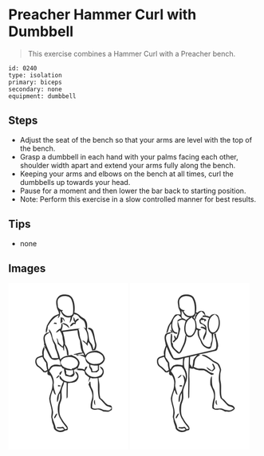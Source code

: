 # Preacher Hammer Curl with Dumbbell
> This exercise combines a Hammer Curl with a Preacher bench.

``` 
id: 0240 
type: isolation 
primary: biceps 
secondary: none 
equipment: dumbbell 
``` 

## Steps

 - Adjust the seat of the bench so that your arms are level with the top of the bench.
 - Grasp a dumbbell in each hand with your palms facing each other, shoulder width apart and extend your arms fully along the bench.
 - Keeping your arms and elbows on the bench at all times, curl the dumbbells up towards your head.
 - Pause for a moment and then lower the bar back to starting position.
 - Note: Perform this exercise in a slow controlled manner for best results.

## Tips

 - none

## Images

<svg width="240" height="250pt" viewBox="0 0 180 250" xmlns="http://www.w3.org/2000/svg">
  <g fill="#FFF">
    <path d="M0 0h180v250H0V0m74.33 21.47c-3.71 4.47-2.28 10.51-1.31 15.66.89 3.22 3.35 5.9 3.07 9.43-2.44 1.03-5.05 1.76-7.28 3.22-4.91 3.5-7.79 8.98-10.8 14.04-.91 3.69-2.61 7.82-1.05 11.53 1.53-3.25 2.31-6.83 2.37-10.42 4.14-6.69 8.9-13.59 16.48-16.64-.52 1.54-1 3.09-1.42 4.66 3.97-2.46 3.46-7.3 3.41-11.34 1.6 1.99 2.69 4.32 4.16 6.39 2.8 3.44 7.61 4.46 11.8 3.46-.55 2.86-1.26 5.71-1.33 8.64 1.54-2.5 2.95-5.13 3.43-8.06.01-1.48 1.17-2.34 2.12-3.27.16-.5.47-1.52.63-2.02 2.89.57 5.98 1.34 7.65 4 2.03 3.42 6.73 4.05 8.27 7.85 1.43 2.9 1.32 6.26 2.05 9.36-.91-.34-2.73-1.01-3.63-1.35 6.29 5.92 8.02 15.94 4.53 23.74-1.9-1.29-3.48-4.76-6.23-3.47 2.9 2.2 5.75 4.55 7.89 7.53.19-1.83.4-3.65.64-5.48 4.27 2.84 4.91 8.25 6.53 12.72 1.47-.29 3.03-.3 4.41-.94 1.56-3.24 2.61-7.06 1.23-10.56-2-5.87-2.08-12.2-4.2-18.04-.96-3.31-4.69-5.47-8.06-4.67.11.34.33 1.03.44 1.38 1.35.96 3.12 1.47 4.13 2.84 3.17 6.03 4.39 12.81 5.8 19.41.95 3.2-.43 6.5-1.96 9.28-.65-2.29-1.1-4.62-1.78-6.9-.86-2.88-4.12-4.34-4.62-7.39-1.18-5.16-.66-10.81-3.47-15.53.33-4.74 1.13-9.93-1.59-14.17-1.71-3.69-6.18-4.4-8.8-7.22-2.27-2.51-5.3-4.07-8.53-4.98.96-6.53.63-13.41-1.99-19.54-1.38-3.88-5.04-7.24-9.31-7.25-4.85-.83-10.58-.2-13.68 4.1m4.31 29.98c.11 3.1-.5 6.21.02 9.29.94-.78 1.85-1.59 2.77-2.38-.04-1.9-.07-3.81-.07-5.71 1.07 1.92 2.17 3.85 3.57 5.56-.14-2.1-1.19-3.91-2.29-5.64-1.34-.35-2.67-.73-4-1.12m19.3-.38c-.03 1.6-.01 3.21.04 4.81.92 1.14 1.69 2.39 2.16 3.79-.99.01-1.98.02-2.98.01-2.02 1.28-3.92 2.89-4.36 5.38 2.54.02 4.11-1.86 5.55-3.68.63.15 1.88.44 2.51.58.63-1.62.54-3.81 2.23-4.76 1.06-1.06 3.86-1.84 2.37-3.69-2.05.31-3.57 1.81-5.11 3.06-.41-2-.8-4.08-2.41-5.5m-28.7 8.33c-.42.58-.84 1.16-1.25 1.75 1.53.18 3.05.36 4.58.53l-.08-1.86-3.25-.42m11.87.62c1.33 2.09 3.75 2.66 5.81 3.73 1.67 1.22 3.08 2.76 4.63 4.12-.57-5.07-5.87-7.55-10.44-7.85m-1.47 2.26c.28 2.06-.26 4.05-.98 5.96-3.03 1.13-5.61 3.25-7.16 6.11 2.4-.07 4.02-1.86 5.74-3.26 2.6 3.76 4.4 8.25 4.45 12.87.46 3.86 2.54 8.28-.48 11.67-1.58-2.13-3.71-3.75-5.44-5.73-.72-1.7-1.11-3.51-1.55-5.29-.56-.62-1.11-1.24-1.67-1.86 1.01 2.83 1.4 5.81 1.71 8.78 2.68 1.93 4.74 4.73 7.96 5.84.02 1.73.45 3.43 1.41 4.89.32-2.93.12-5.88.55-8.79 2.77 4.41 4.18 9.62 4.05 14.83.56.15 1.69.43 2.25.58.49-6.01-1.52-12.36-5.27-17.07.21-6.26-1.57-12.32-3.19-18.29 7.32-.83 14.63-1.79 21.96-2.64.33 5.35 1.23 10.68 3.71 15.5.59 6.22.77 12.79 3.94 18.38-4.55-.43-8.87 1.43-13.27 2.26-.04.18-.12.53-.17.71 1.44.09 2.88.11 4.32.07.1.36.29 1.08.39 1.44 1.18-.13 3.56-.38 4.74-.5a97.91 97.91 0 0 0-4.78-1.17c3.32-.19 6.56-1.03 9.69-2.11.45 1.02.91 2.04 1.37 3.06-2.4-.57-4.87-.65-7.32-.63 2.75 1.58 5.97 2.22 8.56 4.06 1.03 2.05.84 4.6 2.24 6.51 1.09 1.61 2.75 2.69 4.23 3.9.18 1.97-.53 4.34 1.06 5.9 1.4 1.69 1.74 3.91 2.38 5.95 2.68.12 5.36.12 8.04.1 1.05-1.07 2.11-2.14 3.16-3.21.02-2.45.03-4.9.07-7.35 4.48-1.72 8.88-5.37 8.86-10.55-.76-6.12-6.56-9.7-11.9-11.54-6.13.13-13.69 1.03-17.09 6.88-1.55-3.46-3.81-6.72-4.24-10.58-.44-4.76-1.51-9.46-3.25-13.91-1.89-4.79-1.26-10.14-3.39-14.85l2.58-1.12c-9.4 1.03-18.76 2.36-28.12 3.73 1.21-3.79 2.64-7.72 1.19-11.7-.46.71-.91 1.44-1.34 2.17m-18.91 6.83c.28 1.13.83 3.39 1.11 4.52-3.16.78-6.79 2-8.19 5.23-2.24 4.73.68 9.83.18 14.77.8.6 1.6 1.22 2.44 1.78l-3.35-.53c5.86 5.25 6.26 14 12.02 19.32 3.39 2.07 7.55 1.49 11.04-.02 1.99 2.77 2.3 6.18 2.53 9.48-4.07-1.1-8.52-1.63-12.48.22-2.8 1.04-3.76 4.07-5.37 6.31-2.33-3.93-.2-9.05-3.16-12.6-1.33-1.93-2.59-3.91-4.01-5.77-.41-4.49-.66-9.16 1.16-13.4-.52-.77-1.03-1.54-1.55-2.3-1.69 3.97-3.06 8.17-1.72 12.49-2.73 1.25-5.72 1.89-8.37 3.3-4.27 3.66-2.82 11.44 1.76 14.33 3.22 2.14 5.74 5.08 8.28 7.97.8.04 2.42.13 3.23.17.86-.52 1.73-1.03 2.6-1.54-.01 1.41-.2 2.84-.01 4.26.82 1.66 2.78 1.79 4.35 2.18 2.33 4.13 4.1 8.86 3.03 13.65.37 7.4-4.05 13.8-4.78 21.03.38 5.81 2.81 11.26 3.56 17.02.47 3.61-.39 7.21-.49 10.82 1.06 3.56.82 7.42 2.55 10.78 1.47 2.6.61 6.25 3.09 8.28 3.84 3.9 10.71 4.55 15.06 1.17 1.57-.32 4.05-.35 4.2-2.47.59-2.78-1.71-4.85-3.19-6.87-3.2-3.28-5.22-7.42-7.58-11.28-2.47-5.1-1.94-11.01-1.57-16.49.24-4.53 3.3-8.42 3.16-13 .2-4.16-1.04-8.4.36-12.45.71-3.65 3.07-6.81 3.1-10.61l3.87 1.04c.34 8.03-.4 16.08.07 24.12.5-.81.99-1.63 1.48-2.44-.02-7.03.22-14.05.36-21.07 4.19-.47 8.77-.15 12.45-2.53 2.17-1.99 3.93-4.79 3.53-7.86.02-2.91-1.72-6.83-5.15-6.63 1.55 2.82 4.85 6.07 2.61 9.44-5.14 7.7-18.28 7.11-23.24-.5-.78-.93-1.08-2.6-2.56-2.57-.68 1.25.35 2.89.42 4.25 1.8 1.38 3.46 2.92 5.12 4.45-3.19 5.34-3.55 11.81-6.93 17.03-2.45 4.09-3.01 9.02-2.39 13.68 3.46-3.69.99-9.77 4.46-13.67.09 3.74.57 7.66-.74 11.26-4.18 9.09-3.76 20.55 1.98 28.88 2.33 4.96 6.41 8.67 9.45 13.16-1.06.42-2.12.84-3.18 1.25-1.2-1.37-1.98-4.36-4.37-3.61-2.45.5-4.94.62-7.41.17-.19.45-.57 1.35-.77 1.8 2.94.42 5.9.59 8.83.02.56.35 1.69 1.05 2.26 1.4-3.57 3.1-9.71 2.68-12.45-1.3-.92-5.78-3.9-10.92-5.16-16.61.18-2.71 1.21-5.32.99-8.06-.5-6.47-3.24-12.52-3.82-18.97-.02-4.89 1.8-9.55 3.46-14.08 1.66 2.33 1.51 6.41 4.62 7.3-1.24-5.04-3.5-9.98-3.54-15.2 1.7-7.44-1.79-14.75-6.41-20.41 1.65-2.4 2.97-5.33 5.58-6.84 4.02-1.15 8.24 0 12.34-.26.7.9 1.41 1.8 2.11 2.7.54.14 1.62.43 2.16.57-.15 3.74 1.11 7.24 2.1 10.78 4.18.63 9.91 3.45 12.92-.85 1.82-2.35.05-5.48-.24-8.06 1.53-.79 3.06-1.6 4.58-2.42.38.68.76 1.36 1.15 2.04l-2.89-.62c3.76 3.21 9.15.07 13.1 3.11.38 1.49.79 2.97 1.2 4.46 2.02 1.65 3.97 3.39 6.11 4.88-.45 2.3-.83 4.64-1.84 6.78 1.89-1.66 2.62-4.34 3.79-6.52 3.21 2.15 7.15.5 10.71.66.94 10.17-.86 20.59 2.01 30.53 3.82 2.88 6.51 6.87 9.95 10.12 2.28 2.36 5.79 2.05 8.47 3.62.49 1.59-1.07 2.77-2.2 3.56-2.28 1.69-5.2.38-7.74.29-3.2-.16-5.74-2.76-9-2.52-3.34-.21-7.33 1.51-9.99-1.26.3-4.19.4-8.5 1.91-12.48.04-3.68.29-7.38-.16-11.04-.34-2.92-2.3-5.26-3.33-7.94-.59-2.41-.72-4.91-.96-7.37-.32-.06-.94-.19-1.26-.26-.33 1.11-.62 2.22-.87 3.35l-1.04-.18c1.75 5.62 5.58 10.51 6.07 16.52.62 4.11-1.16 7.96-1.99 11.9-.66 2.77-.47 5.63-.4 8.45 2.48 2.36 5.92 2.73 9.17 2.1 3.7-.87 6.86 1.44 10.03 2.95 2.3-.14 4.57.3 6.86.42 1.94-.48 3.63-1.65 5.33-2.66l.37-.42c.13-1.53.21-3.09-.12-4.6-.58-2.96-4.27-1.83-6.28-3.16-4.2-2.65-6.53-7.39-10.83-9.95-2.32-6.81-.9-14.05-1.5-21.06-.37-3.04-1.12-6.01-1.49-9.05 1.56-.59 3.12-1.19 4.68-1.77 1.76-2.38 3.92-4.93 3.34-8.12.17-3.6-2.53-7.24-6.29-7.4 1.29 1.92 3 3.52 4.2 5.51 1.61 4.19-2.29 7.94-5.93 9.24-7.47 3.18-16.9-.62-19.84-8.26 1.15-2.11 2.88-4.08 3.18-6.54-1.06.31-2.1.7-3.14 1.07-.3 1.27-.6 2.53-.89 3.8-3.27-1.81-7.01-2.05-10.64-1.5 1.13-3.46 4.18-7 2.61-10.78-1.63-4.53-5.82-7.43-10.21-8.93-.16-.24-.46-.73-.61-.98-6.35.65-13.31 1.57-17.78 6.67-.99-4.75-2.27-9.47-4.35-13.87-1.41-2.98-.91-6.5-2.53-9.39-2.16-3.71-4.82-7.39-5.23-11.79-.45-4.03-2.22-8.01-5.29-10.72m16.44 68.69l1.15.44c1.05-1.94 2.03-3.92 2.71-6.02-2.16.88-5.23 2.84-3.86 5.58m-5.52 5.21a5.394 5.394 0 0 0 5.14-5.04c-1.93 1.44-3.78 3.03-5.14 5.04m3.08 10.33c0 .6 0 1.78-.01 2.37 1.48-.12 2.95-.33 4.4-.67-1.21-1.14-2.82-1.44-4.39-1.7m55.99 30.57c-.13-2.79-.41-5.56-.73-8.33-2.24 2.49-1.22 6.02.73 8.33m-60 14.6c-.75 1.69-2.62 3.45-1.44 5.39 2.24-2.14 3.4-5.05 4.54-7.85-1.32.4-2.54 1.13-3.1 2.46z"/>
    <path d="M75.41 23.41c3.84-4.55 10.65-4.68 15.82-2.62 3.19 1.56 4.17 5.24 5.11 8.37 1.31 5.13 1.32 10.52.94 15.78-.32 3.54-4.36 4.86-7.38 4.6-4.11-.19-7.27-3.37-9.24-6.72.47-.66.94-1.31 1.41-1.96-3.24-.28-5.99-2.02-7.49-4.91.01-4.18-1.8-8.77.83-12.54zM55.62 79.38c1.61-2.44 4.43-3.63 6.68-5.35 3.18 5.4 3.06 11.99 6.38 17.32 1.48 2.68 1.06 5.93 2.38 8.67 1.79 4.07 3.04 8.34 4.02 12.66-3.08.2-6.17.2-9.25-.03-4.09-7.52-7.59-15.38-10.28-23.5-.4-3.2-1.59-6.73.07-9.77zM121.84 105.83c5.99-2.55 13.97-2.3 18.77 2.52 1.91 1.65 2.13 4.24 2.42 6.57-1.9 4.88-7.16 6.87-12.06 6.81-6.31.71-12.35-3.23-14.76-9 1.24-2.73 2.55-5.84 5.63-6.9zM42.43 116.08c1.19-3.66 5.6-3.88 8.67-5.04 1.81 3.02 2.9 6.65 5.65 8.99.15 3.66.77 7.28 1.7 10.81-1.2.65-2.41 1.29-3.62 1.93-2.91-2.64-5.35-5.81-8.69-7.96-2.9-1.82-4.21-5.43-3.71-8.73zM84.83 112.39c6.05-2.01 13.96-1.64 18.31 3.59 2.25 2.47 2.15 6.58-.06 9.04-1.96 2.38-5.12 3.01-7.95 3.67l.74 1.29c-5.62-1.27-12.5-1.7-15.84-7.16-3.54-3.86.76-9.17 4.8-10.43zM123.27 122.87c3.64 1.38 7.55 1.4 11.38 1.17.01 2.03.03 4.05.05 6.08-1.94 2.74-5.09 2.85-8.14 2.54-.28-2.55-.75-5.18-3.12-6.62-.06-1.06-.12-2.11-.17-3.17zM85.97 130.26c3.71.97 7.54 1.07 11.35.83.02 1.69.07 3.38.13 5.07-1.24.92-2.38 2.04-3.82 2.65-2.45.71-4.54-.99-6.6-2 0-2.23.34-4.62-1.06-6.55z"/>
  </g>
  <g fill="#333">
    <path d="M74.33 21.47c3.1-4.3 8.83-4.93 13.68-4.1 4.27.01 7.93 3.37 9.31 7.25 2.62 6.13 2.95 13.01 1.99 19.54 3.23.91 6.26 2.47 8.53 4.98 2.62 2.82 7.09 3.53 8.8 7.22 2.72 4.24 1.92 9.43 1.59 14.17 2.81 4.72 2.29 10.37 3.47 15.53.5 3.05 3.76 4.51 4.62 7.39.68 2.28 1.13 4.61 1.78 6.9 1.53-2.78 2.91-6.08 1.96-9.28-1.41-6.6-2.63-13.38-5.8-19.41-1.01-1.37-2.78-1.88-4.13-2.84-.11-.35-.33-1.04-.44-1.38 3.37-.8 7.1 1.36 8.06 4.67 2.12 5.84 2.2 12.17 4.2 18.04 1.38 3.5.33 7.32-1.23 10.56-1.38.64-2.94.65-4.41.94-1.62-4.47-2.26-9.88-6.53-12.72-.24 1.83-.45 3.65-.64 5.48-2.14-2.98-4.99-5.33-7.89-7.53 2.75-1.29 4.33 2.18 6.23 3.47 3.49-7.8 1.76-17.82-4.53-23.74.9.34 2.72 1.01 3.63 1.35-.73-3.1-.62-6.46-2.05-9.36-1.54-3.8-6.24-4.43-8.27-7.85-1.67-2.66-4.76-3.43-7.65-4-.16.5-.47 1.52-.63 2.02-.95.93-2.11 1.79-2.12 3.27-.48 2.93-1.89 5.56-3.43 8.06.07-2.93.78-5.78 1.33-8.64-4.19 1-9-.02-11.8-3.46-1.47-2.07-2.56-4.4-4.16-6.39.05 4.04.56 8.88-3.41 11.34.42-1.57.9-3.12 1.42-4.66-7.58 3.05-12.34 9.95-16.48 16.64-.06 3.59-.84 7.17-2.37 10.42-1.56-3.71.14-7.84 1.05-11.53 3.01-5.06 5.89-10.54 10.8-14.04 2.23-1.46 4.84-2.19 7.28-3.22.28-3.53-2.18-6.21-3.07-9.43-.97-5.15-2.4-11.19 1.31-15.66m1.08 1.94c-2.63 3.77-.82 8.36-.83 12.54 1.5 2.89 4.25 4.63 7.49 4.91-.47.65-.94 1.3-1.41 1.96 1.97 3.35 5.13 6.53 9.24 6.72 3.02.26 7.06-1.06 7.38-4.6.38-5.26.37-10.65-.94-15.78-.94-3.13-1.92-6.81-5.11-8.37-5.17-2.06-11.98-1.93-15.82 2.62z"/>
    <path d="M78.64 51.45c1.33.39 2.66.77 4 1.12 1.1 1.73 2.15 3.54 2.29 5.64-1.4-1.71-2.5-3.64-3.57-5.56 0 1.9.03 3.81.07 5.71-.92.79-1.83 1.6-2.77 2.38-.52-3.08.09-6.19-.02-9.29zM97.94 51.07c1.61 1.42 2 3.5 2.41 5.5 1.54-1.25 3.06-2.75 5.11-3.06 1.49 1.85-1.31 2.63-2.37 3.69-1.69.95-1.6 3.14-2.23 4.76-.63-.14-1.88-.43-2.51-.58-1.44 1.82-3.01 3.7-5.55 3.68.44-2.49 2.34-4.1 4.36-5.38 1 .01 1.99 0 2.98-.01-.47-1.4-1.24-2.65-2.16-3.79-.05-1.6-.07-3.21-.04-4.81zM69.24 59.4l3.25.42.08 1.86c-1.53-.17-3.05-.35-4.58-.53.41-.59.83-1.17 1.25-1.75zM81.11 60.02c4.57.3 9.87 2.78 10.44 7.85-1.55-1.36-2.96-2.9-4.63-4.12-2.06-1.07-4.48-1.64-5.81-3.73z"/>
    <path d="M79.64 62.28c.43-.73.88-1.46 1.34-2.17 1.45 3.98.02 7.91-1.19 11.7 9.36-1.37 18.72-2.7 28.12-3.73l-2.58 1.12c2.13 4.71 1.5 10.06 3.39 14.85 1.74 4.45 2.81 9.15 3.25 13.91.43 3.86 2.69 7.12 4.24 10.58 3.4-5.85 10.96-6.75 17.09-6.88 5.34 1.84 11.14 5.42 11.9 11.54.02 5.18-4.38 8.83-8.86 10.55-.04 2.45-.05 4.9-.07 7.35-1.05 1.07-2.11 2.14-3.16 3.21-2.68.02-5.36.02-8.04-.1-.64-2.04-.98-4.26-2.38-5.95-1.59-1.56-.88-3.93-1.06-5.9-1.48-1.21-3.14-2.29-4.23-3.9-1.4-1.91-1.21-4.46-2.24-6.51-2.59-1.84-5.81-2.48-8.56-4.06 2.45-.02 4.92.06 7.32.63-.46-1.02-.92-2.04-1.37-3.06-3.13 1.08-6.37 1.92-9.69 2.11 1.6.35 3.2.74 4.78 1.17-1.18.12-3.56.37-4.74.5-.1-.36-.29-1.08-.39-1.44-1.44.04-2.88.02-4.32-.07.05-.18.13-.53.17-.71 4.4-.83 8.72-2.69 13.27-2.26-3.17-5.59-3.35-12.16-3.94-18.38-2.48-4.82-3.38-10.15-3.71-15.5-7.33.85-14.64 1.81-21.96 2.64 1.62 5.97 3.4 12.03 3.19 18.29 3.75 4.71 5.76 11.06 5.27 17.07-.56-.15-1.69-.43-2.25-.58.13-5.21-1.28-10.42-4.05-14.83-.43 2.91-.23 5.86-.55 8.79-.96-1.46-1.39-3.16-1.41-4.89-3.22-1.11-5.28-3.91-7.96-5.84-.31-2.97-.7-5.95-1.71-8.78.56.62 1.11 1.24 1.67 1.86.44 1.78.83 3.59 1.55 5.29 1.73 1.98 3.86 3.6 5.44 5.73 3.02-3.39.94-7.81.48-11.67-.05-4.62-1.85-9.11-4.45-12.87-1.72 1.4-3.34 3.19-5.74 3.26 1.55-2.86 4.13-4.98 7.16-6.11.72-1.91 1.26-3.9.98-5.96m42.2 43.55c-3.08 1.06-4.39 4.17-5.63 6.9 2.41 5.77 8.45 9.71 14.76 9 4.9.06 10.16-1.93 12.06-6.81-.29-2.33-.51-4.92-2.42-6.57-4.8-4.82-12.78-5.07-18.77-2.52m1.43 17.04c.05 1.06.11 2.11.17 3.17 2.37 1.44 2.84 4.07 3.12 6.62 3.05.31 6.2.2 8.14-2.54-.02-2.03-.04-4.05-.05-6.08-3.83.23-7.74.21-11.38-1.17z"/>
    <path d="M60.73 69.11c3.07 2.71 4.84 6.69 5.29 10.72.41 4.4 3.07 8.08 5.23 11.79 1.62 2.89 1.12 6.41 2.53 9.39 2.08 4.4 3.36 9.12 4.35 13.87 4.47-5.1 11.43-6.02 17.78-6.67.15.25.45.74.61.98 4.39 1.5 8.58 4.4 10.21 8.93 1.57 3.78-1.48 7.32-2.61 10.78 3.63-.55 7.37-.31 10.64 1.5.29-1.27.59-2.53.89-3.8 1.04-.37 2.08-.76 3.14-1.07-.3 2.46-2.03 4.43-3.18 6.54 2.94 7.64 12.37 11.44 19.84 8.26 3.64-1.3 7.54-5.05 5.93-9.24-1.2-1.99-2.91-3.59-4.2-5.51 3.76.16 6.46 3.8 6.29 7.4.58 3.19-1.58 5.74-3.34 8.12-1.56.58-3.12 1.18-4.68 1.77.37 3.04 1.12 6.01 1.49 9.05.6 7.01-.82 14.25 1.5 21.06 4.3 2.56 6.63 7.3 10.83 9.95 2.01 1.33 5.7.2 6.28 3.16.33 1.51.25 3.07.12 4.6l-.37.42c-1.7 1.01-3.39 2.18-5.33 2.66-2.29-.12-4.56-.56-6.86-.42-3.17-1.51-6.33-3.82-10.03-2.95-3.25.63-6.69.26-9.17-2.1-.07-2.82-.26-5.68.4-8.45.83-3.94 2.61-7.79 1.99-11.9-.49-6.01-4.32-10.9-6.07-16.52l1.04.18c.25-1.13.54-2.24.87-3.35.32.07.94.2 1.26.26.24 2.46.37 4.96.96 7.37 1.03 2.68 2.99 5.02 3.33 7.94.45 3.66.2 7.36.16 11.04-1.51 3.98-1.61 8.29-1.91 12.48 2.66 2.77 6.65 1.05 9.99 1.26 3.26-.24 5.8 2.36 9 2.52 2.54.09 5.46 1.4 7.74-.29 1.13-.79 2.69-1.97 2.2-3.56-2.68-1.57-6.19-1.26-8.47-3.62-3.44-3.25-6.13-7.24-9.95-10.12-2.87-9.94-1.07-20.36-2.01-30.53-3.56-.16-7.5 1.49-10.71-.66-1.17 2.18-1.9 4.86-3.79 6.52 1.01-2.14 1.39-4.48 1.84-6.78-2.14-1.49-4.09-3.23-6.11-4.88-.41-1.49-.82-2.97-1.2-4.46-3.95-3.04-9.34.1-13.1-3.11l2.89.62c-.39-.68-.77-1.36-1.15-2.04-1.52.82-3.05 1.63-4.58 2.42.29 2.58 2.06 5.71.24 8.06-3.01 4.3-8.74 1.48-12.92.85-.99-3.54-2.25-7.04-2.1-10.78-.54-.14-1.62-.43-2.16-.57-.7-.9-1.41-1.8-2.11-2.7-4.1.26-8.32-.89-12.34.26-2.61 1.51-3.93 4.44-5.58 6.84 4.62 5.66 8.11 12.97 6.41 20.41.04 5.22 2.3 10.16 3.54 15.2-3.11-.89-2.96-4.97-4.62-7.3-1.66 4.53-3.48 9.19-3.46 14.08.58 6.45 3.32 12.5 3.82 18.97.22 2.74-.81 5.35-.99 8.06 1.26 5.69 4.24 10.83 5.16 16.61 2.74 3.98 8.88 4.4 12.45 1.3-.57-.35-1.7-1.05-2.26-1.4-2.93.57-5.89.4-8.83-.02.2-.45.58-1.35.77-1.8 2.47.45 4.96.33 7.41-.17 2.39-.75 3.17 2.24 4.37 3.61 1.06-.41 2.12-.83 3.18-1.25-3.04-4.49-7.12-8.2-9.45-13.16-5.74-8.33-6.16-19.79-1.98-28.88 1.31-3.6.83-7.52.74-11.26-3.47 3.9-1 9.98-4.46 13.67-.62-4.66-.06-9.59 2.39-13.68 3.38-5.22 3.74-11.69 6.93-17.03-1.66-1.53-3.32-3.07-5.12-4.45-.07-1.36-1.1-3-.42-4.25 1.48-.03 1.78 1.64 2.56 2.57 4.96 7.61 18.1 8.2 23.24.5 2.24-3.37-1.06-6.62-2.61-9.44 3.43-.2 5.17 3.72 5.15 6.63.4 3.07-1.36 5.87-3.53 7.86-3.68 2.38-8.26 2.06-12.45 2.53-.14 7.02-.38 14.04-.36 21.07-.49.81-.98 1.63-1.48 2.44-.47-8.04.27-16.09-.07-24.12l-3.87-1.04c-.03 3.8-2.39 6.96-3.1 10.61-1.4 4.05-.16 8.29-.36 12.45.14 4.58-2.92 8.47-3.16 13-.37 5.48-.9 11.39 1.57 16.49 2.36 3.86 4.38 8 7.58 11.28 1.48 2.02 3.78 4.09 3.19 6.87-.15 2.12-2.63 2.15-4.2 2.47-4.35 3.38-11.22 2.73-15.06-1.17-2.48-2.03-1.62-5.68-3.09-8.28-1.73-3.36-1.49-7.22-2.55-10.78.1-3.61.96-7.21.49-10.82-.75-5.76-3.18-11.21-3.56-17.02.73-7.23 5.15-13.63 4.78-21.03 1.07-4.79-.7-9.52-3.03-13.65-1.57-.39-3.53-.52-4.35-2.18-.19-1.42 0-2.85.01-4.26-.87.51-1.74 1.02-2.6 1.54-.81-.04-2.43-.13-3.23-.17-2.54-2.89-5.06-5.83-8.28-7.97-4.58-2.89-6.03-10.67-1.76-14.33 2.65-1.41 5.64-2.05 8.37-3.3-1.34-4.32.03-8.52 1.72-12.49.52.76 1.03 1.53 1.55 2.3-1.82 4.24-1.57 8.91-1.16 13.4 1.42 1.86 2.68 3.84 4.01 5.77 2.96 3.55.83 8.67 3.16 12.6 1.61-2.24 2.57-5.27 5.37-6.31 3.96-1.85 8.41-1.32 12.48-.22-.23-3.3-.54-6.71-2.53-9.48-3.49 1.51-7.65 2.09-11.04.02-5.76-5.32-6.16-14.07-12.02-19.32l3.35.53c-.84-.56-1.64-1.18-2.44-1.78.5-4.94-2.42-10.04-.18-14.77 1.4-3.23 5.03-4.45 8.19-5.23-.28-1.13-.83-3.39-1.11-4.52m-5.11 10.27c-1.66 3.04-.47 6.57-.07 9.77 2.69 8.12 6.19 15.98 10.28 23.5 3.08.23 6.17.23 9.25.03-.98-4.32-2.23-8.59-4.02-12.66-1.32-2.74-.9-5.99-2.38-8.67-3.32-5.33-3.2-11.92-6.38-17.32-2.25 1.72-5.07 2.91-6.68 5.35m-13.19 36.7c-.5 3.3.81 6.91 3.71 8.73 3.34 2.15 5.78 5.32 8.69 7.96 1.21-.64 2.42-1.28 3.62-1.93-.93-3.53-1.55-7.15-1.7-10.81-2.75-2.34-3.84-5.97-5.65-8.99-3.07 1.16-7.48 1.38-8.67 5.04m42.4-3.69c-4.04 1.26-8.34 6.57-4.8 10.43 3.34 5.46 10.22 5.89 15.84 7.16l-.74-1.29c2.83-.66 5.99-1.29 7.95-3.67 2.21-2.46 2.31-6.57.06-9.04-4.35-5.23-12.26-5.6-18.31-3.59m1.14 17.87c1.4 1.93 1.06 4.32 1.06 6.55 2.06 1.01 4.15 2.71 6.6 2 1.44-.61 2.58-1.73 3.82-2.65-.06-1.69-.11-3.38-.13-5.07-3.81.24-7.64.14-11.35-.83z"/>
    <path d="M77.17 137.8c-1.37-2.74 1.7-4.7 3.86-5.58-.68 2.1-1.66 4.08-2.71 6.02l-1.15-.44zM71.65 143.01c1.36-2.01 3.21-3.6 5.14-5.04a5.394 5.394 0 0 1-5.14 5.04zM74.73 153.34c1.57.26 3.18.56 4.39 1.7-1.45.34-2.92.55-4.4.67.01-.59.01-1.77.01-2.37zM130.72 183.91c-1.95-2.31-2.97-5.84-.73-8.33.32 2.77.6 5.54.73 8.33zM70.72 198.51c.56-1.33 1.78-2.06 3.1-2.46-1.14 2.8-2.3 5.71-4.54 7.85-1.18-1.94.69-3.7 1.44-5.39z"/>
  </g>
</svg>

<svg width="240" height="250pt" viewBox="0 0 180 250" xmlns="http://www.w3.org/2000/svg">
  <g fill="#FFF">
    <path d="M0 0h180v250H0V0m72.21 25.94c-.89 3.01.13 6.1.42 9.12.22 4.41 4.22 7.69 3.35 12.3-2.62-.64-5.36-.75-7.93.2-3.92 4.01-5.43 9.51-8.73 13.94-2.81 4.08-3.59 9.12-4.69 13.85.49-.39 1.48-1.16 1.97-1.54 1.92-4.29 2.16-9.29 5.31-13.01-.02 5.1-.43 11.55 4.54 14.66 1.42.52 4.4 1.91 4.74-.47-.87-1.53-3.2-.59-4.3-1.9-4.09-4.1-3.92-10.72-2.51-15.95 1.02-4.15 4.09-7.39 7.85-9.27 2.31 1.36 4.26 3.18 5.49 5.59-2.41-.09-4.39 1.17-6.2 2.58.04 3.62-.23 7.32.93 10.81 1.76 5.66-1.43 11.07-2.81 16.42-.9-1.77-1.47-3.95-3.6-4.58.36 1.95.87 3.88 1.44 5.79-1.11 1.16-2.21 2.32-3.29 3.5.58.49 1.17.98 1.75 1.47 1.77-2.92 5.48-4.39 6.43-7.82 1.41-4.16 2.53-8.42 3.33-12.73-2.02-3.44-2.09-7.58-3.77-11.18 1.68-.83 3.25-1.96 5.08-2.44 2.39-.51 4.57.91 6.8 1.51-2.25 6.69-3.72 14.61.15 21-1.52 4.47-1.34 9.37-3.41 13.68-2 4.39-3.75 8.96-6.46 12.98-4.01-3.54-10.13-7.2-9.6-13.31l-1.32-1.77c-.3-4.37.98-9.05-.31-13.22-.29.05-.86.14-1.15.19-.74 5.9-1.11 11.96.3 17.79 1.51 4.46 5.49 7.25 8.63 10.51 1 .96 2.52 1.87 3.93 1.21 3.2-1.51 4.02-5.22 5.45-8.11 2.96-5.73 5.82-12.26 4.6-18.83 2.28 3.35 7.16 3.12 9.86.53 2.97-2.28 3.95-6.03 5.56-9.23 2.99-.32 1.4 3.05 1.73 4.8-.45 5.07 3.42 8.97 4.83 13.57 1.76 5.42 6.69 9.58 12.35 10.26 1.82.01 3.11-1.63 3.51-3.26a82.73 82.73 0 0 0 2.78-19.1c8.6-2.27 10.92-12.88 9.65-20.6-.87-3.33-1.6-8.42-5.83-8.86-3.56-.84-7.28.55-9.21 3.69-2.07-.8-4.19-1.48-6.38-1.88-.46-2.21-.77-4.95-2.84-6.27-2.97-1.43-7.18-1.15-9.01 1.93-.58-.15-1.76-.45-2.34-.6 1.23-7.55.45-15.81-3.62-22.43-3.14-4.35-8.93-4.69-13.81-4.22-4.67.35-8.63 4.21-9.64 8.7M61.03 70.08c-.4 1.46.69 2.88 1.28 4.15.13 1.14 2.4.9 1.58-.34-.86-1.21-1.37-3.4-2.86-3.81m-7.41 6.37c-3.52 5.41-.28 11.86.32 17.65-1.61 4.69-4.38 9.35-2.55 14.46-3.57 2.02-8.94 1.86-10.6 6.3-.63 3.9-.1 8.52 3.41 10.95 3.4 2.29 6.19 5.28 8.82 8.39.8.05 2.41.14 3.21.19.91-.51 1.82-1.01 2.73-1.51-.06 1.38-.28 2.79-.13 4.18.8 1.7 2.8 1.83 4.39 2.22 2.33 4.13 4.11 8.87 3.02 13.66.39 7.41-4.08 13.81-4.78 21.05.37 5.47 2.53 10.63 3.43 16.01.55 3.8.16 7.69-.56 11.44.41 1.58.96 3.13 1.17 4.76-.01 4.37 2.86 8.02 3.13 12.37 2.78 5.86 11.63 7.45 16.58 3.44 1.6-.26 4.09-.32 4.23-2.45.61-2.77-1.67-4.83-3.15-6.83-3.25-3.29-5.24-7.49-7.64-11.37-2.45-5.1-1.9-10.99-1.54-16.46.22-3.79 2.33-7.08 2.99-10.77.44-3.68-.14-7.38-.13-11.06.83-7.99 6.2-14.92 5.9-23.11.14-4.71-1.83-9.06-4.05-13.09-.92-4.68-.81-9.73.69-14.3 2.03-.35 4.05-.8 6.07-1.23-.25 10.98-.67 21.97-.85 32.96.36 9.92-.67 19.85-.02 29.76.49-.84.96-1.68 1.44-2.52-.17-10.5.84-21.02.09-31.51.03-4.01.35-8.01.44-12.02 1.97.73 4 1.32 6.03.4 4.62 3.01 10.14 2.9 15.41 2.9 4.16 1.84 7.62 4.95 11.7 6.98 1.03-.26 2.06-.51 3.1-.77-.06-.42-.17-1.25-.23-1.67-1.76-.46-3.56-.84-5.24-1.55-2.62-1.42-4.56-3.99-7.53-4.78-3.2-1.26-6.7-.67-10.04-.9-2.61-.13-4.86-1.61-7.14-2.72 2.31-4.16.65-9.56 3.94-13.22 1.24-1.94 3.33-2.97 5.31-3.98.01-.22.02-.65.02-.86l-2.1-.48c8.68-.7 17.02-3.59 25.54-5.27 3.36-.57 3.41-4.62 4.1-7.23.31-6.56-3.32-12.5-3.51-19.04-.62.2-1.86.6-2.48.81 1.6 6.61 4.3 13.44 3.04 20.32-.2 2.51-2.97 3.47-5.05 4-16.85 3.85-33.66 7.92-50.56 11.57-2.68.57-5.44.29-8.15.12-4.1-7.32-7.29-15.11-10.2-22.96-1.1-3.59-2.59-7.82-.42-11.29 1.46-2.88 5.93-1.21 6.77-4.73-2.83.6-6.08.83-8.37 2.79m54.32 31.75c.17.18.5.54.67.71 5.43 1.99 10.52 4.85 14.93 8.61 2.38 2.17 5.71 2.83 8.12 4.93 1.57 2.61 2.93 5.5 3.5 8.49-1.43 6.51-2.33 13.39-.67 19.95.78 7.54-.49 15.27 1.94 22.62 3.86 2.92 6.56 6.99 10.07 10.25 2.64 2.83 7.5 1.41 9.4 5.16-2.19 1.03-4.22 3.16-6.82 2.71-2.71-.42-5.58-.33-8.05-1.66-4.06-2.38-8.82-.91-13.22-.99-.62-.63-1.23-1.26-1.84-1.89.11-4.39.82-8.72 1.88-12.97.07-4.78.81-10-1.57-14.38-3.81-5.96-2.8-13.38-3.11-20.11-2.89 3.73-2.37 9.16-2.25 13.69 2.52 6.23 6.73 12.45 5.2 19.53-1.46 5-2.78 10.13-2.22 15.4 2.45 2.43 5.91 2.79 9.16 2.16 3.76-.91 6.94 1.48 10.15 3 1.26-.09 2.54-.14 3.8.08 3.58.79 7.47-.99 9.95-3.5 1.65-1.59-.19-3.5-1.33-4.68-1.59-1.9-4.42-1.2-6.4-2.42-4.18-2.64-6.49-7.37-10.78-9.91-2.81-8.15-.15-16.91-2.19-25.18-.78-3.57-.32-7.24-.36-10.86.07-2.85 1.91-5.68.67-8.5-1.04-2.75-1.68-5.92-4.1-7.83-2.11-2.14-5.29-2.52-7.55-4.42-2.21-1.81-4.35-3.74-6.9-5.08-3.08-1.68-6.35-4.11-10.08-2.91m15.53 13.41c1 2.07 2.17 4.12 2.54 6.41-.48 1.51-1.91 2.44-2.88 3.62-2.73-1.71-5.28-3.68-7.92-5.5 1.26 4.04 5.33 6.01 9.29 6.36 1.23-1.13 2.62-2.16 3.51-3.61.16-2.75-1.46-5.09-2.86-7.3-.42.01-1.26.01-1.68.02m7.72 62.02c-.6-2.56-.98-5.15-1.11-7.77-2.59 1.99-1.4 6.2 1.11 7.77z"/>
    <path d="M74.42 25.54c1.17-4.01 5.71-5.79 9.51-6.08 3.67.25 8.19.49 10.25 4.08 3.44 6.54 3.6 14.21 3.09 21.42-.41 3.8-4.94 5.05-8.15 4.49-3.87-.53-6.66-3.59-8.54-6.78.45-.43 1.35-1.31 1.81-1.75-3.32-.3-6.3-1.94-7.81-5 .08-3.46-1.3-6.99-.16-10.38z"/>
    <path d="M77.81 41.66c2.33 2.61 3.23 6.4 6.33 8.3 1.64 1.16 3.65 1.49 5.56 1.93-1.94.89-3.64 2.18-5.1 3.73a29.789 29.789 0 0 0-6.14-3.05l-1.02-2.67c.26-2.74.33-5.49.37-8.24zM98.67 55.03c.76-5.32 3.91-9.87 8.61-12.48 2.25 1.72 4.32 3.69 5.6 6.27-.73-.06-2.2-.16-2.93-.22-.23.54-.7 1.61-.93 2.14-1.78 1.54-3.33 3.29-4.82 5.1.39 2.08.27 5.08 2.87 5.69 2.96.85 5.38 2.73 6.4 5.75-2.37-.56-5.59-3.03-7.55-.31 2.8.9 6.02 1.52 7.89 4.03.19 5.36-6.09 9.97-2.81 15.19.97-4.56 4.34-8.4 4.12-13.23-.07-3.34.54-7.43-2.1-9.99-2.23-1.36-4.72-2.31-6.62-4.16-.03-.77-.08-2.3-.11-3.06 1.88-.27 3.78-.41 5.68-.41-.1.64-.3 1.9-.39 2.54 1.03-.54 2.06-1.08 3.1-1.62-.33-3.76-5.47-1.44-6.14-4.91 3.6-1.17 7.25-.2 10.62 1.18-3.13 5.25-2.88 11.7-1.57 17.45.65 2.84 2.87 4.87 5.16 6.47.35 4.09 1.34 8.48-.46 12.37-.9 1.98-1.09 4.16-1.22 6.31-2.81 2.28-6.16.24-8.7-1.43-3.27-2.5-4.01-6.78-6.2-10.07-2.28-3.66-2.45-8.04-2.41-12.22 1.3-.26 2.54-.7 3.44-1.69-2.41-.44-4.77-1.1-6.91-2.3-.14-5.45-.33-11.86-4.9-15.62.78-1.01 1.61-1.98 2.44-2.95l1.24-3.47c.42.64.82 1.28 1.23 1.93l-1.02-.16c-.65 2.58-3.23 5.56-.61 7.88z"/>
    <path d="M118.94 58.09c.82-4.92 4.11-9.31 8.87-11.02 2.33 1.83 4.58 4.03 5.09 7.1 1.18 6.28.53 13.7-4.23 18.42-1.99 2.27-6 2.04-7.73-.44-2.97-3.99-2.74-9.38-2-14.06zM92.14 52.3c.32-.42.97-1.26 1.3-1.68-.07.48-.22 1.45-.29 1.93 2.35 1.54 4.24 3.75 4.74 6.58 1.19 6.31.54 13.77-4.26 18.5-2.03 2.29-6.12 1.95-7.79-.61-2.7-3.73-2.61-8.66-2.05-13.02.61-5 3.63-9.69 8.35-11.7zM55.09 95.91c2.98 6.21 4.93 13.21 9.82 18.25 4.65 2.97 10.11.45 14.85-.9-.06 3.54-.29 7.06-.56 10.58-4.08-1.11-8.49-1.92-12.54-.22-3.16.85-4.32 4.11-5.99 6.55-1.53-3.26-1.38-6.85-1.75-10.33-1.65-2.76-3.53-5.39-5.42-8-.8-5.39-.03-10.76 1.59-15.93zM90.47 110.82c3.54-.68 7.05-1.49 10.45-2.69-2.05 2.54-4.72 4.86-5.76 8.05-.22 3.55-.64 7.09-1.61 10.53-1.07-1.56-2.28-3.03-3.25-4.66-.24-3.74.02-7.49.17-11.23z"/>
    <path d="M42.64 115.53c1.54-3.18 5.52-3.4 8.47-4.46 1.83 2.99 2.84 6.68 5.66 8.94.11 3.66.74 7.28 1.68 10.82-1.2.64-2.4 1.28-3.6 1.93-2.95-2.61-5.35-5.82-8.71-7.95-3.01-1.9-4.47-5.9-3.5-9.28zM67.52 125.65c3.36-.68 7.03-.65 10.31.36 4.43 5.24 7.06 12.07 5.84 18.98-.11-3.14-2.02-5.7-4.8-7.01 2.93 4.85 3.9 11.12 1.31 16.34-1.39 3.32-1.73 7.06-3.78 10.1-2.71 4.23-3.85 9.43-3.09 14.39 1.59.08 1.53-1.69 1.79-2.8.37-3.57.47-7.38 2.76-10.37 0 3.71.56 7.6-.76 11.17-4.2 9.09-3.82 20.59 1.96 28.92 2.3 4.98 6.42 8.67 9.45 13.17-1.07.42-2.14.84-3.22 1.24-1.16-1.38-1.91-4.32-4.27-3.62-2.46.52-4.96.7-7.43.16-.21.46-.62 1.37-.83 1.83 2.95.27 5.96.91 8.84-.22.52.44 1.56 1.32 2.09 1.76-3.79 3.21-9.78 2.23-12.64-1.72-.1-5.14-3.15-9.51-4.28-14.42-1.3-2.95.66-5.95.51-8.97-.23-6.84-3.24-13.2-3.84-19.98-.01-4.89 1.8-9.55 3.48-14.08 1.65 2.3 1.42 6.54 4.62 7.23-1.11-3.87-2.48-7.69-3.23-11.66-1.17-3.42.97-6.93-.26-10.36-.32-5.21-3.56-9.38-6.47-13.45 1.7-2.49 3.02-5.73 5.94-6.99m8.32 12.85c-1.46 1.4-2.96 2.77-4.3 4.28 3.05.43 4.57-2.49 6.31-4.41-.5.03-1.51.1-2.01.13m-1.16 15.06c.01.5.02 1.5.03 2 1.21.01 2.43 0 3.65-.01-.03-.45-.1-1.34-.13-1.78-1.18-.08-2.37-.15-3.55-.21m-4.32 45.55c-.6 1.51-2.59 3.25-.79 4.75 1.88-2.3 3.13-5.02 4.31-7.72-1.73.21-2.84 1.46-3.52 2.97z"/>
  </g>
  <g fill="#333">
    <path d="M72.21 25.94c1.01-4.49 4.97-8.35 9.64-8.7 4.88-.47 10.67-.13 13.81 4.22 4.07 6.62 4.85 14.88 3.62 22.43.58.15 1.76.45 2.34.6 1.83-3.08 6.04-3.36 9.01-1.93 2.07 1.32 2.38 4.06 2.84 6.27 2.19.4 4.31 1.08 6.38 1.88 1.93-3.14 5.65-4.53 9.21-3.69 4.23.44 4.96 5.53 5.83 8.86 1.27 7.72-1.05 18.33-9.65 20.6a82.73 82.73 0 0 1-2.78 19.1c-.4 1.63-1.69 3.27-3.51 3.26-5.66-.68-10.59-4.84-12.35-10.26-1.41-4.6-5.28-8.5-4.83-13.57-.33-1.75 1.26-5.12-1.73-4.8-1.61 3.2-2.59 6.95-5.56 9.23-2.7 2.59-7.58 2.82-9.86-.53 1.22 6.57-1.64 13.1-4.6 18.83-1.43 2.89-2.25 6.6-5.45 8.11-1.41.66-2.93-.25-3.93-1.21-3.14-3.26-7.12-6.05-8.63-10.51-1.41-5.83-1.04-11.89-.3-17.79.29-.05.86-.14 1.15-.19 1.29 4.17.01 8.85.31 13.22l1.32 1.77c-.53 6.11 5.59 9.77 9.6 13.31 2.71-4.02 4.46-8.59 6.46-12.98 2.07-4.31 1.89-9.21 3.41-13.68-3.87-6.39-2.4-14.31-.15-21-2.23-.6-4.41-2.02-6.8-1.51-1.83.48-3.4 1.61-5.08 2.44 1.68 3.6 1.75 7.74 3.77 11.18-.8 4.31-1.92 8.57-3.33 12.73-.95 3.43-4.66 4.9-6.43 7.82-.58-.49-1.17-.98-1.75-1.47 1.08-1.18 2.18-2.34 3.29-3.5-.57-1.91-1.08-3.84-1.44-5.79 2.13.63 2.7 2.81 3.6 4.58 1.38-5.35 4.57-10.76 2.81-16.42-1.16-3.49-.89-7.19-.93-10.81 1.81-1.41 3.79-2.67 6.2-2.58-1.23-2.41-3.18-4.23-5.49-5.59-3.76 1.88-6.83 5.12-7.85 9.27-1.41 5.23-1.58 11.85 2.51 15.95 1.1 1.31 3.43.37 4.3 1.9-.34 2.38-3.32.99-4.74.47-4.97-3.11-4.56-9.56-4.54-14.66-3.15 3.72-3.39 8.72-5.31 13.01-.49.38-1.48 1.15-1.97 1.54 1.1-4.73 1.88-9.77 4.69-13.85 3.3-4.43 4.81-9.93 8.73-13.94 2.57-.95 5.31-.84 7.93-.2.87-4.61-3.13-7.89-3.35-12.3-.29-3.02-1.31-6.11-.42-9.12m2.21-.4c-1.14 3.39.24 6.92.16 10.38 1.51 3.06 4.49 4.7 7.81 5-.46.44-1.36 1.32-1.81 1.75 1.88 3.19 4.67 6.25 8.54 6.78 3.21.56 7.74-.69 8.15-4.49.51-7.21.35-14.88-3.09-21.42-2.06-3.59-6.58-3.83-10.25-4.08-3.8.29-8.34 2.07-9.51 6.08m3.39 16.12c-.04 2.75-.11 5.5-.37 8.24l1.02 2.67c2.16.78 4.22 1.8 6.14 3.05 1.46-1.55 3.16-2.84 5.1-3.73-1.91-.44-3.92-.77-5.56-1.93-3.1-1.9-4-5.69-6.33-8.3m20.86 13.37c-2.62-2.32-.04-5.3.61-7.88l1.02.16c-.41-.65-.81-1.29-1.23-1.93l-1.24 3.47c-.83.97-1.66 1.94-2.44 2.95 4.57 3.76 4.76 10.17 4.9 15.62 2.14 1.2 4.5 1.86 6.91 2.3-.9.99-2.14 1.43-3.44 1.69-.04 4.18.13 8.56 2.41 12.22 2.19 3.29 2.93 7.57 6.2 10.07 2.54 1.67 5.89 3.71 8.7 1.43.13-2.15.32-4.33 1.22-6.31 1.8-3.89.81-8.28.46-12.37-2.29-1.6-4.51-3.63-5.16-6.47-1.31-5.75-1.56-12.2 1.57-17.45-3.37-1.38-7.02-2.35-10.62-1.18.67 3.47 5.81 1.15 6.14 4.91-1.04.54-2.07 1.08-3.1 1.62.09-.64.29-1.9.39-2.54-1.9 0-3.8.14-5.68.41.03.76.08 2.29.11 3.06 1.9 1.85 4.39 2.8 6.62 4.16 2.64 2.56 2.03 6.65 2.1 9.99.22 4.83-3.15 8.67-4.12 13.23-3.28-5.22 3-9.83 2.81-15.19-1.87-2.51-5.09-3.13-7.89-4.03 1.96-2.72 5.18-.25 7.55.31-1.02-3.02-3.44-4.9-6.4-5.75-2.6-.61-2.48-3.61-2.87-5.69 1.49-1.81 3.04-3.56 4.82-5.1.23-.53.7-1.6.93-2.14.73.06 2.2.16 2.93.22-1.28-2.58-3.35-4.55-5.6-6.27-4.7 2.61-7.85 7.16-8.61 12.48m20.27 3.06c-.74 4.68-.97 10.07 2 14.06 1.73 2.48 5.74 2.71 7.73.44 4.76-4.72 5.41-12.14 4.23-18.42-.51-3.07-2.76-5.27-5.09-7.1-4.76 1.71-8.05 6.1-8.87 11.02m-26.8-5.79C87.42 54.31 84.4 59 83.79 64c-.56 4.36-.65 9.29 2.05 13.02 1.67 2.56 5.76 2.9 7.79.61 4.8-4.73 5.45-12.19 4.26-18.5-.5-2.83-2.39-5.04-4.74-6.58.07-.48.22-1.45.29-1.93-.33.42-.98 1.26-1.3 1.68z"/>
    <path d="M61.03 70.08c1.49.41 2 2.6 2.86 3.81.82 1.24-1.45 1.48-1.58.34-.59-1.27-1.68-2.69-1.28-4.15z"/>
    <path d="M53.62 76.45c2.29-1.96 5.54-2.19 8.37-2.79-.84 3.52-5.31 1.85-6.77 4.73-2.17 3.47-.68 7.7.42 11.29 2.91 7.85 6.1 15.64 10.2 22.96 2.71.17 5.47.45 8.15-.12 16.9-3.65 33.71-7.72 50.56-11.57 2.08-.53 4.85-1.49 5.05-4 1.26-6.88-1.44-13.71-3.04-20.32.62-.21 1.86-.61 2.48-.81.19 6.54 3.82 12.48 3.51 19.04-.69 2.61-.74 6.66-4.1 7.23-8.52 1.68-16.86 4.57-25.54 5.27l2.1.48c0 .21-.01.64-.02.86-1.98 1.01-4.07 2.04-5.31 3.98-3.29 3.66-1.63 9.06-3.94 13.22 2.28 1.11 4.53 2.59 7.14 2.72 3.34.23 6.84-.36 10.04.9 2.97.79 4.91 3.36 7.53 4.78 1.68.71 3.48 1.09 5.24 1.55.06.42.17 1.25.23 1.67-1.04.26-2.07.51-3.1.77-4.08-2.03-7.54-5.14-11.7-6.98-5.27 0-10.79.11-15.41-2.9-2.03.92-4.06.33-6.03-.4-.09 4.01-.41 8.01-.44 12.02.75 10.49-.26 21.01-.09 31.51-.48.84-.95 1.68-1.44 2.52-.65-9.91.38-19.84.02-29.76.18-10.99.6-21.98.85-32.96-2.02.43-4.04.88-6.07 1.23-1.5 4.57-1.61 9.62-.69 14.3 2.22 4.03 4.19 8.38 4.05 13.09.3 8.19-5.07 15.12-5.9 23.11-.01 3.68.57 7.38.13 11.06-.66 3.69-2.77 6.98-2.99 10.77-.36 5.47-.91 11.36 1.54 16.46 2.4 3.88 4.39 8.08 7.64 11.37 1.48 2 3.76 4.06 3.15 6.83-.14 2.13-2.63 2.19-4.23 2.45-4.95 4.01-13.8 2.42-16.58-3.44-.27-4.35-3.14-8-3.13-12.37-.21-1.63-.76-3.18-1.17-4.76.72-3.75 1.11-7.64.56-11.44-.9-5.38-3.06-10.54-3.43-16.01.7-7.24 5.17-13.64 4.78-21.05 1.09-4.79-.69-9.53-3.02-13.66-1.59-.39-3.59-.52-4.39-2.22-.15-1.39.07-2.8.13-4.18-.91.5-1.82 1-2.73 1.51-.8-.05-2.41-.14-3.21-.19-2.63-3.11-5.42-6.1-8.82-8.39-3.51-2.43-4.04-7.05-3.41-10.95 1.66-4.44 7.03-4.28 10.6-6.3-1.83-5.11.94-9.77 2.55-14.46-.6-5.79-3.84-12.24-.32-17.65m1.47 19.46c-1.62 5.17-2.39 10.54-1.59 15.93 1.89 2.61 3.77 5.24 5.42 8 .37 3.48.22 7.07 1.75 10.33 1.67-2.44 2.83-5.7 5.99-6.55 4.05-1.7 8.46-.89 12.54.22.27-3.52.5-7.04.56-10.58-4.74 1.35-10.2 3.87-14.85.9-4.89-5.04-6.84-12.04-9.82-18.25m35.38 14.91c-.15 3.74-.41 7.49-.17 11.23.97 1.63 2.18 3.1 3.25 4.66.97-3.44 1.39-6.98 1.61-10.53 1.04-3.19 3.71-5.51 5.76-8.05-3.4 1.2-6.91 2.01-10.45 2.69m-47.83 4.71c-.97 3.38.49 7.38 3.5 9.28 3.36 2.13 5.76 5.34 8.71 7.95 1.2-.65 2.4-1.29 3.6-1.93-.94-3.54-1.57-7.16-1.68-10.82-2.82-2.26-3.83-5.95-5.66-8.94-2.95 1.06-6.93 1.28-8.47 4.46m24.88 10.12c-2.92 1.26-4.24 4.5-5.94 6.99 2.91 4.07 6.15 8.24 6.47 13.45 1.23 3.43-.91 6.94.26 10.36.75 3.97 2.12 7.79 3.23 11.66-3.2-.69-2.97-4.93-4.62-7.23-1.68 4.53-3.49 9.19-3.48 14.08.6 6.78 3.61 13.14 3.84 19.98.15 3.02-1.81 6.02-.51 8.97 1.13 4.91 4.18 9.28 4.28 14.42 2.86 3.95 8.85 4.93 12.64 1.72-.53-.44-1.57-1.32-2.09-1.76-2.88 1.13-5.89.49-8.84.22.21-.46.62-1.37.83-1.83 2.47.54 4.97.36 7.43-.16 2.36-.7 3.11 2.24 4.27 3.62 1.08-.4 2.15-.82 3.22-1.24-3.03-4.5-7.15-8.19-9.45-13.17-5.78-8.33-6.16-19.83-1.96-28.92 1.32-3.57.76-7.46.76-11.17-2.29 2.99-2.39 6.8-2.76 10.37-.26 1.11-.2 2.88-1.79 2.8-.76-4.96.38-10.16 3.09-14.39 2.05-3.04 2.39-6.78 3.78-10.1 2.59-5.22 1.62-11.49-1.31-16.34 2.78 1.31 4.69 3.87 4.8 7.01 1.22-6.91-1.41-13.74-5.84-18.98-3.28-1.01-6.95-1.04-10.31-.36z"/>
    <path d="M107.94 108.2c3.73-1.2 7 1.23 10.08 2.91 2.55 1.34 4.69 3.27 6.9 5.08 2.26 1.9 5.44 2.28 7.55 4.42 2.42 1.91 3.06 5.08 4.1 7.83 1.24 2.82-.6 5.65-.67 8.5.04 3.62-.42 7.29.36 10.86 2.04 8.27-.62 17.03 2.19 25.18 4.29 2.54 6.6 7.27 10.78 9.91 1.98 1.22 4.81.52 6.4 2.42 1.14 1.18 2.98 3.09 1.33 4.68-2.48 2.51-6.37 4.29-9.95 3.5-1.26-.22-2.54-.17-3.8-.08-3.21-1.52-6.39-3.91-10.15-3-3.25.63-6.71.27-9.16-2.16-.56-5.27.76-10.4 2.22-15.4 1.53-7.08-2.68-13.3-5.2-19.53-.12-4.53-.64-9.96 2.25-13.69.31 6.73-.7 14.15 3.11 20.11 2.38 4.38 1.64 9.6 1.57 14.38-1.06 4.25-1.77 8.58-1.88 12.97.61.63 1.22 1.26 1.84 1.89 4.4.08 9.16-1.39 13.22.99 2.47 1.33 5.34 1.24 8.05 1.66 2.6.45 4.63-1.68 6.82-2.71-1.9-3.75-6.76-2.33-9.4-5.16-3.51-3.26-6.21-7.33-10.07-10.25-2.43-7.35-1.16-15.08-1.94-22.62-1.66-6.56-.76-13.44.67-19.95-.57-2.99-1.93-5.88-3.5-8.49-2.41-2.1-5.74-2.76-8.12-4.93-4.41-3.76-9.5-6.62-14.93-8.61-.17-.17-.5-.53-.67-.71z"/>
    <path d="M123.47 121.61c.42-.01 1.26-.01 1.68-.02 1.4 2.21 3.02 4.55 2.86 7.3-.89 1.45-2.28 2.48-3.51 3.61-3.96-.35-8.03-2.32-9.29-6.36 2.64 1.82 5.19 3.79 7.92 5.5.97-1.18 2.4-2.11 2.88-3.62-.37-2.29-1.54-4.34-2.54-6.41zM75.84 138.5c.5-.03 1.51-.1 2.01-.13-1.74 1.92-3.26 4.84-6.31 4.41 1.34-1.51 2.84-2.88 4.3-4.28zM74.68 153.56c1.18.06 2.37.13 3.55.21.03.44.1 1.33.13 1.78-1.22.01-2.44.02-3.65.01-.01-.5-.02-1.5-.03-2zM131.19 183.63c-2.51-1.57-3.7-5.78-1.11-7.77.13 2.62.51 5.21 1.11 7.77zM70.36 199.11c.68-1.51 1.79-2.76 3.52-2.97-1.18 2.7-2.43 5.42-4.31 7.72-1.8-1.5.19-3.24.79-4.75z"/>
  </g>
</svg>
